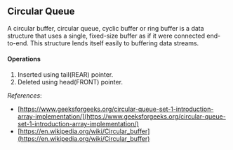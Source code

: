 ## Circular Queue

A circular buffer, circular queue, cyclic buffer or ring buffer is a data structure that uses a single, fixed-size buffer as if it were connected end-to-end. This structure lends itself easily to buffering data streams.


#### Operations

1. Inserted using tail(REAR) pointer.
2. Deleted using head(FRONT) pointer.


*References*:
* [https://www.geeksforgeeks.org/circular-queue-set-1-introduction-array-implementation/](https://www.geeksforgeeks.org/circular-queue-set-1-introduction-array-implementation/)
* [https://en.wikipedia.org/wiki/Circular_buffer](https://en.wikipedia.org/wiki/Circular_buffer)